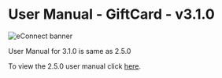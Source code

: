 #  User Manual  - GiftCard - v3.1.0

![eConnect banner](../../../../../images/banner-econnect-m3.jpg)

User Manual for 3.1.0 is same as 2.5.0

To view the 2.5.0 user manual click [here](../2.5.0/usermanual-gift-card.md).

